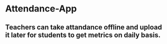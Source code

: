 # Attendance-App
## Teachers can take attandance offline and upload it later for students to get metrics on daily basis. 
